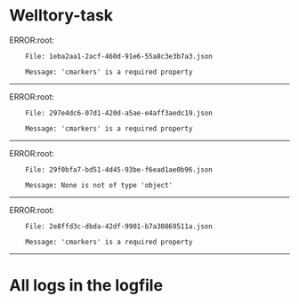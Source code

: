 # Welltory-task
ERROR:root:
		
		File: 1eba2aa1-2acf-460d-91e6-55a8c3e3b7a3.json
		
		Message: 'cmarkers' is a required property
---------------------------
ERROR:root:
		
		File: 297e4dc6-07d1-420d-a5ae-e4aff3aedc19.json
		
		Message: 'cmarkers' is a required property
---------------------------
ERROR:root:
		
		File: 29f0bfa7-bd51-4d45-93be-f6ead1ae0b96.json
		
		Message: None is not of type 'object'
---------------------------
ERROR:root:
		
		File: 2e8ffd3c-dbda-42df-9901-b7a30869511a.json
		
		Message: 'cmarkers' is a required property
---------------------------

# All logs in the logfile
